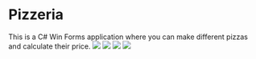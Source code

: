 # Pizzeria
This is a C# Win Forms application where you can make different pizzas and calculate their price.
<img src="https://i.ibb.co/HYVrnBX/image.png">
<img src="https://i.ibb.co/kyy5Hwd/image.png">
<img src="https://i.ibb.co/x5pfnVd/image.png">
<img src="https://i.ibb.co/k9GW4mD/image.png">
